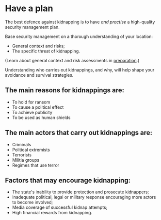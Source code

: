 [Title]: # (Why do kidnappings occur?)
[Order]: # (7)

# Have a plan

The best defence against kidnapping is to have *and practise* a high-quality security management plan. 

Base security management on a thorough understanding of your location:

* General context and risks; 
* The specific threat of kidnapping. 

(Learn about general context and risk assessments in [preparation](umbrella://lesson/preparation).)

Understanding who carries out kidnappings, and why, will help shape your avoidance and survival strategies.

## The main reasons for kidnappings are:

*   To hold for ransom
*   To cause a political effect
*   To achieve publicity
*   To be used as human shields

## The main actors that carry out kidnappings are:

*   Criminals
*   Political extremists
*   Terrorists
*   Militia groups
*   Regimes that use terror

## Factors that may encourage kidnapping:

*   The state's inability to provide protection and prosecute kidnappers;
*   Inadequate political, legal or military response encouraging more actors to become involved;
*   Media coverage of successful kidnap attempts;
*   High financial rewards from kidnapping.
